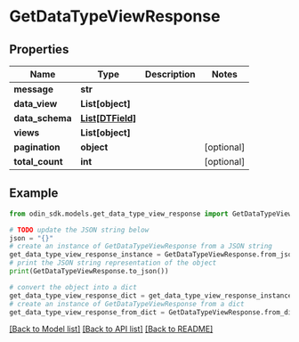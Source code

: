 # GetDataTypeViewResponse


## Properties

Name | Type | Description | Notes
------------ | ------------- | ------------- | -------------
**message** | **str** |  | 
**data_view** | **List[object]** |  | 
**data_schema** | [**List[DTField]**](DTField.md) |  | 
**views** | **List[object]** |  | 
**pagination** | **object** |  | [optional] 
**total_count** | **int** |  | [optional] 

## Example

```python
from odin_sdk.models.get_data_type_view_response import GetDataTypeViewResponse

# TODO update the JSON string below
json = "{}"
# create an instance of GetDataTypeViewResponse from a JSON string
get_data_type_view_response_instance = GetDataTypeViewResponse.from_json(json)
# print the JSON string representation of the object
print(GetDataTypeViewResponse.to_json())

# convert the object into a dict
get_data_type_view_response_dict = get_data_type_view_response_instance.to_dict()
# create an instance of GetDataTypeViewResponse from a dict
get_data_type_view_response_from_dict = GetDataTypeViewResponse.from_dict(get_data_type_view_response_dict)
```
[[Back to Model list]](../README.md#documentation-for-models) [[Back to API list]](../README.md#documentation-for-api-endpoints) [[Back to README]](../README.md)


